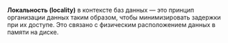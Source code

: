 **Локальность (locality)** в контексте баз данных — это принцип организации данных таким образом, чтобы минимизировать задержки при их доступе. Это связано с физическим расположением данных в памяти на диске.